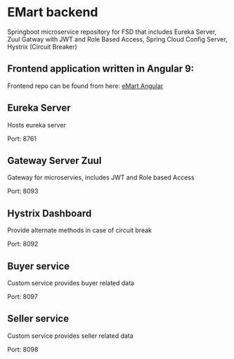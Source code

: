 # EMart backend

Springboot microservice repository for FSD that includes Eureka Server, Zuul Gatway with JWT and Role Based Access, Spring Cloud Config Server, Hystrix (Circuit Breaker) 

## Frontend application written in Angular 9:  

Frontend repo can be found from here: [eMart Angular](https://github.com/Fribyter/eMart-angular)

## Eureka Server

Hosts eureka server

Port: 8761  

## Gateway Server Zuul  

Gateway for microservies, includes JWT and Role based Access 

Port: 8093  

## Hystrix Dashboard

Provide alternate methods in case of circuit break

Port: 8092


## Buyer service

Custom service provides buyer related data

Port: 8097


## Seller service

Custom service provides seller related data

Port: 8098
